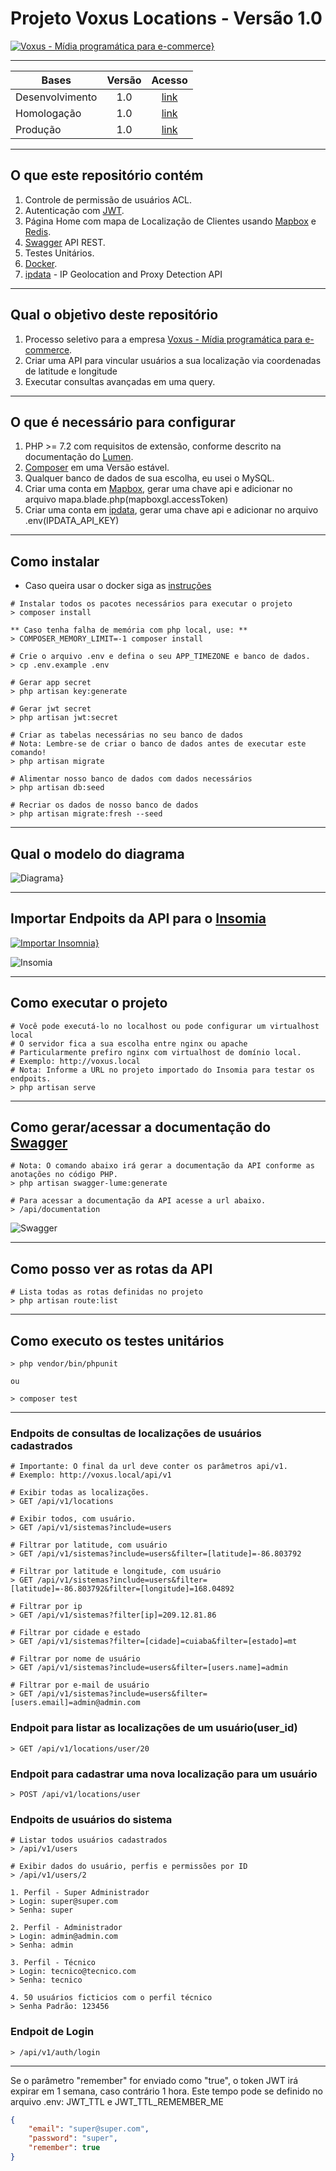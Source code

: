 # Projeto Voxus Locations - Versão 1.0

[![Voxus - Mídia  programática para e-commerce}][i-Voxus]][l-Voxus]

---

**Bases** | **Versão** | **Acesso**
--------------- | :---: | :---:
Desenvolvimento | 1.0   | [link][l-Desenvolvimento]
Homologação     | 1.0   | [link][l-Homologacao]
Produção        | 1.0   | [link][l-Producao]

---

## O que este repositório contém

1. Controle de permissão de usuários ACL.
2. Autenticação com [JWT][l-JWT].
3. Página Home com mapa de Localização de Clientes usando [Mapbox][l-Mapbox] e [Redis][l-Redis].
4. [Swagger][l-Swagger] API REST.
5. Testes Unitários.
6. [Docker][l-Docker].
7. [ipdata][l-Ipdata] - IP Geolocation and Proxy Detection API

---

## Qual o objetivo deste repositório

1. Processo seletivo para a empresa [Voxus - Mídia  programática para e-commerce][l-Voxus].
2. Criar uma API para vincular usuários a sua localização via coordenadas de latitude e longitude
3. Executar consultas avançadas em uma query.

---

## O que é necessário para configurar

1. PHP >= 7.2 com requisitos de extensão, conforme descrito na documentação do [Lumen][l-Lumen].
2. [Composer][l-Composer] em uma Versão estável.
3. Qualquer banco de dados de sua escolha, eu usei o MySQL.
4. Criar uma conta em [Mapbox][l-Mapbox], gerar uma chave api e adicionar no arquivo mapa.blade.php(mapboxgl.accessToken)
5. Criar uma conta em [ipdata][l-Ipdata], gerar uma chave api e adicionar no arquivo .env(IPDATA_API_KEY)
---

## Como instalar

- Caso queira usar o docker siga as [instruções][l-Doc-Docker]

```shell script
# Instalar todos os pacotes necessários para executar o projeto
> composer install

** Caso tenha falha de memória com php local, use: **
> COMPOSER_MEMORY_LIMIT=-1 composer install

# Crie o arquivo .env e defina o seu APP_TIMEZONE e banco de dados.
> cp .env.example .env

# Gerar app secret
> php artisan key:generate

# Gerar jwt secret
> php artisan jwt:secret

# Criar as tabelas necessárias no seu banco de dados
# Nota: Lembre-se de criar o banco de dados antes de executar este comando!
> php artisan migrate

# Alimentar nosso banco de dados com dados necessários
> php artisan db:seed

# Recriar os dados de nosso banco de dados
> php artisan migrate:fresh --seed
```

---

## Qual o modelo do diagrama

![Diagrama}][i-Diagrama]

---

## Importar Endpoits da API para o [Insomia][l-Insomia]
[![Importar Insomnia}][i-Insomia-Run]][l-Insomia-Import]

![Insomia][i-Insomia]

---

## Como executar o projeto

```shell script
# Você pode executá-lo no localhost ou pode configurar um virtualhost local
# O servidor fica a sua escolha entre nginx ou apache
# Particularmente prefiro nginx com virtualhost de domínio local. 
# Exemplo: http://voxus.local
# Nota: Informe a URL no projeto importado do Insomia para testar os endpoits. 
> php artisan serve
```

---

## Como gerar/acessar a documentação do [Swagger][l-Swagger-Doc]

```shell script
# Nota: O comando abaixo irá gerar a documentação da API conforme as anotações no código PHP. 
> php artisan swagger-lume:generate

# Para acessar a documentação da API acesse a url abaixo. 
> /api/documentation
```

![Swagger][i-Swagger]

---

## Como posso ver as rotas da API

```shell script
# Lista todas as rotas definidas no projeto 
> php artisan route:list
```

---

## Como executo os testes unitários

```shell script 
> php vendor/bin/phpunit

ou

> composer test
```

---

### Endpoits de consultas de localizações de usuários cadastrados

```
# Importante: O final da url deve conter os parâmetros api/v1.
# Exemplo: http://voxus.local/api/v1

# Exibir todas as localizações.
> GET /api/v1/locations

# Exibir todos, com usuário.
> GET /api/v1/sistemas?include=users

# Filtrar por latitude, com usuário
> GET /api/v1/sistemas?include=users&filter=[latitude]=-86.803792

# Filtrar por latitude e longitude, com usuário
> GET /api/v1/sistemas?include=users&filter=[latitude]=-86.803792&filter=[longitude]=168.04892

# Filtrar por ip
> GET /api/v1/sistemas?filter[ip]=209.12.81.86

# Filtrar por cidade e estado
> GET /api/v1/sistemas?filter=[cidade]=cuiaba&filter=[estado]=mt

# Filtrar por nome de usuário
> GET /api/v1/sistemas?include=users&filter=[users.name]=admin

# Filtrar por e-mail de usuário
> GET /api/v1/sistemas?include=users&filter=[users.email]=admin@admin.com

```

### Endpoit para listar as localizações de um usuário(user_id)

```
> GET /api/v1/locations/user/20
```

### Endpoit para cadastrar uma nova localização para um usuário

```
> POST /api/v1/locations/user
```

### Endpoits de usuários do sistema

```
# Listar todos usuários cadastrados
> /api/v1/users

# Exibir dados do usuário, perfis e permissões por ID
> /api/v1/users/2

1. Perfil - Super Administrador
> Login: super@super.com 
> Senha: super

2. Perfil - Administrador
> Login: admin@admin.com
> Senha: admin

3. Perfil - Técnico
> Login: tecnico@tecnico.com
> Senha: tecnico

4. 50 usuários ficticios com o perfil técnico 
> Senha Padrão: 123456

```

### Endpoit de Login

```
> /api/v1/auth/login
```

---

Se o parâmetro "remember" for enviado como "true", o token JWT irá expirar em 1 semana, caso contrário 1 hora.
Este tempo pode se definido no arquivo .env:
JWT_TTL e JWT_TTL_REMEMBER_ME

```json
{
	"email": "super@super.com",
	"password": "super",
	"remember": true
}

```

[i-Voxus]: doc/img/logo.svg "Voxus - Mídia  programática para e-commerce"
[i-Diagrama]: doc/img/diagrama.png "Diagrama"
[i-Insomia]: doc/img/insomia.png "Insomia"
[i-Insomia-Run]: https://insomnia.rest/images/run.svg "Importar Insomia"
[i-Swagger]: doc/img/swagger.png "Swagger"

[l-Voxus]: https://www.voxus.com.br
[l-Doc-Docker]: docker/README.md
[l-Lumen]: https://lumen.laravel.com/docs/6.x#server-requirements
[l-Insomia]: https://insomnia.rest/download
[l-Insomia-Import]: https://insomnia.rest/run/?label=Voxus%20API&uri=https%3A%2F%2Fraw.githubusercontent.com%2Fjotapepinheiro%2Fvoxus%2Fmain%2Fdoc%2Farquivos%2FInsomnia_export.json
[l-Composer]: https://getcomposer.org
[l-Mapbox]: https://www.mapbox.com
[l-Redis]: https://redis.io
[l-Swagger]: https://swagger.io
[l-JWT]: https://jwt.io
[l-Docker]: https://www.docker.com
[l-Ipdata]: https://ipdata.co

[l-Swagger-Doc]: http://voxus.local/api/documentation
[l-Desenvolvimento]: http://voxus.local
[l-Homologacao]: http://voxus.local
[l-Producao]: http://voxus.local
